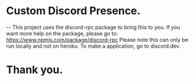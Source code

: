 # Custom Discord Presence.

-- This project uses the discord-rpc package to bring this to you. If you want more help on the package, please go to: https://www.npmjs.com/package/discord-rpc
Please note this can only be run locally and not on heroku.
To make a application, go to discord.dev.

# Thank you.

